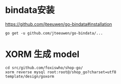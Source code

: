 

# bindata安装

https://github.com/jteeuwen/go-bindata#installation
```SHELL
go get -u github.com/jteeuwen/go-bindata/...
```

# XORM 生成 model
```SHELL
cd src/github.com/foxiswho/shop-go/
xorm reverse mysql root:root@/shop_go?charset=utf8 template/design/goxorm
```